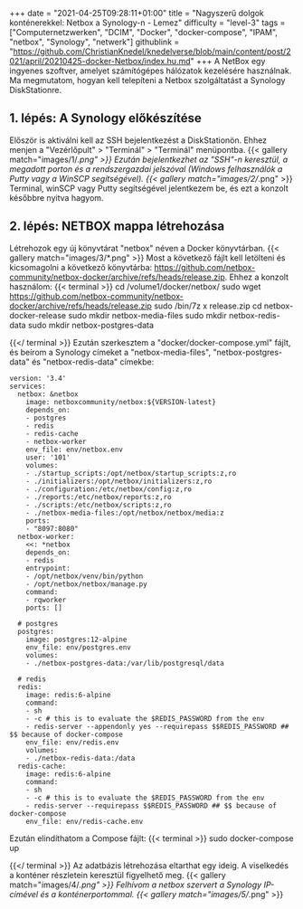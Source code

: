 +++
date = "2021-04-25T09:28:11+01:00"
title = "Nagyszerű dolgok konténerekkel: Netbox a Synology-n - Lemez"
difficulty = "level-3"
tags = ["Computernetzwerken", "DCIM", "Docker", "docker-compose", "IPAM", "netbox", "Synology", "netwerk"]
githublink = "https://github.com/ChristianKnedel/knedelverse/blob/main/content/post/2021/april/20210425-docker-Netbox/index.hu.md"
+++
A NetBox egy ingyenes szoftver, amelyet számítógépes hálózatok kezelésére használnak. Ma megmutatom, hogyan kell telepíteni a Netbox szolgáltatást a Synology DiskStationre.
## 1. lépés: A Synology előkészítése
Először is aktiválni kell az SSH bejelentkezést a DiskStationön. Ehhez menjen a "Vezérlőpult" > "Terminál" > "Terminál" menüpontba.
{{< gallery match="images/1/*.png" >}}
Ezután bejelentkezhet az "SSH"-n keresztül, a megadott porton és a rendszergazdai jelszóval (Windows felhasználók a Putty vagy a WinSCP segítségével).
{{< gallery match="images/2/*.png" >}}
Terminal, winSCP vagy Putty segítségével jelentkezem be, és ezt a konzolt későbbre nyitva hagyom.
## 2. lépés: NETBOX mappa létrehozása
Létrehozok egy új könyvtárat "netbox" néven a Docker könyvtárban.
{{< gallery match="images/3/*.png" >}}
Most a következő fájlt kell letölteni és kicsomagolni a következő könyvtárba: https://github.com/netbox-community/netbox-docker/archive/refs/heads/release.zip. Ehhez a konzolt használom:
{{< terminal >}}
cd /volume1/docker/netbox/
sudo wget https://github.com/netbox-community/netbox-docker/archive/refs/heads/release.zip
sudo /bin/7z x release.zip
cd netbox-docker-release
sudo mkdir netbox-media-files
sudo mkdir netbox-redis-data
sudo mkdir netbox-postgres-data

{{</ terminal >}}
Ezután szerkesztem a "docker/docker-compose.yml" fájlt, és beírom a Synology címeket a "netbox-media-files", "netbox-postgres-data" és "netbox-redis-data" címekbe:
```
version: '3.4'
services:
  netbox: &netbox
    image: netboxcommunity/netbox:${VERSION-latest}
    depends_on:
    - postgres
    - redis
    - redis-cache
    - netbox-worker
    env_file: env/netbox.env
    user: '101'
    volumes:
    - ./startup_scripts:/opt/netbox/startup_scripts:z,ro
    - ./initializers:/opt/netbox/initializers:z,ro
    - ./configuration:/etc/netbox/config:z,ro
    - ./reports:/etc/netbox/reports:z,ro
    - ./scripts:/etc/netbox/scripts:z,ro
    - ./netbox-media-files:/opt/netbox/netbox/media:z
    ports:
    - "8097:8080"
  netbox-worker:
    <<: *netbox
    depends_on:
    - redis
    entrypoint:
    - /opt/netbox/venv/bin/python
    - /opt/netbox/netbox/manage.py
    command:
    - rqworker
    ports: []

  # postgres
  postgres:
    image: postgres:12-alpine
    env_file: env/postgres.env
    volumes:
    - ./netbox-postgres-data:/var/lib/postgresql/data

  # redis
  redis:
    image: redis:6-alpine
    command:
    - sh
    - -c # this is to evaluate the $REDIS_PASSWORD from the env
    - redis-server --appendonly yes --requirepass $$REDIS_PASSWORD ## $$ because of docker-compose
    env_file: env/redis.env
    volumes:
    - ./netbox-redis-data:/data
  redis-cache:
    image: redis:6-alpine
    command:
    - sh
    - -c # this is to evaluate the $REDIS_PASSWORD from the env
    - redis-server --requirepass $$REDIS_PASSWORD ## $$ because of docker-compose
    env_file: env/redis-cache.env

```
Ezután elindíthatom a Compose fájlt:
{{< terminal >}}
sudo docker-compose up

{{</ terminal >}}
Az adatbázis létrehozása eltarthat egy ideig. A viselkedés a konténer részletein keresztül figyelhető meg.
{{< gallery match="images/4/*.png" >}}
Felhívom a netbox szervert a Synology IP-címével és a konténerportommal.
{{< gallery match="images/5/*.png" >}}